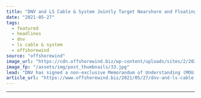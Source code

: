 ```yaml
---
title: "DNV and LS Cable & System Jointly Target Nearshore and Floating Wind"
date: "2021-05-27"
tags: 
  - featured
  - headlines
  - dnv
  - ls cable & system
  - offshorewind
source: "offshorewind"
image_url: "https://cdn.offshorewind.biz/wp-content/uploads/sites/2/2021/05/27100007/DNV-and-LS-Cable-System-Jointly-Target-Nearshore-and-Floating-Wind.jpg"
image_fp: "/assets/img/post_thumbnails/33.jpg"
lead: "DNV has signed a non-exclusive Memorandum of Understanding (MOU) with power cable manufacturer LS"
article_url: "https://www.offshorewind.biz/2021/05/27/dnv-and-ls-cable-system-jointly-target-nearshore-and-floating-wind/"
---
```


---
